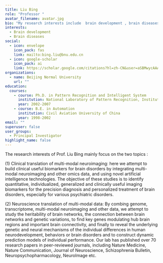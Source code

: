 ```yaml
---
title: Liu Bing
role: "Professor "
avatar_filename: avatar.jpg
bio: "My research interests include  brain development , brain diseases "
interests:
  - Brain development
  - Brain diseases
social:
  - icon: envelope
    icon_pack: fas
    link: mailto:bing.liu@bnu.edu.cn
  - icon: google-scholar
    icon_pack: ai
    link: https://scholar.google.com/citations?hl=zh-CN&user=aSBMwycAAAAJ
organizations:
  - name: Beijing Normal University
    url: ""
education:
  courses:
    - course: Ph.D. in Pattern Recognition and Intelligent System
      institution: National Laboratory of Pattern Recognition, Institute of Automation, Chinese Academy of Sciences
      year: 2002-2007
    - course: B.E. in Automation
      institution: Civil Aviation University of China
      year: 1998-2002
email: ""
superuser: false
user_groups:
  - Principal Investigator
highlight_name: false
---
```


The research interests of Prof. Liu Bing mainly focus on the two topics :

(1) Clinical translation of multi-modal neuroimaging: here we attempt to build clinical useful biomarkers for brain disorders by integrating multi-modal neuroimaging and other omics data, and using novel artificial intelligence technologies. The objective of these studies is to identify quantitative, individualized, generalized and clinically useful imaging biomarkers for the precision diagnosis and personalized treatment of brain disorders, especially for various psychiatric disorders.

(2) Neuroscience translation of multi-modal data: By combing genome, transcriptome, multi-modal neuroimaging and other data, we attempt to study the heritability of brain networks, the connection between brain networks and genetic variations, to find key genes modulating hub brain regions and important brain connectivity, and finally to reveal the underlying genetic and neural mechanisms of the individual differences in human neurodevelopment, behaviors or brain disorders and to construct dynamic prediction models of individual performance. Our lab has published over 70 research papers in peer-reviewed journals, including Nature Medicine, Nature Communication, Journal of Neuroscience, Schizophrenia Bulletin, Neuropsychopharmacology, NeuroImage etc.